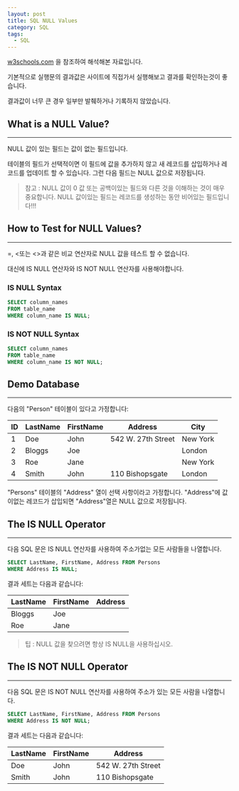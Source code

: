 ```yaml
---
layout: post
title: SQL NULL Values
category: SQL
tags:
  - SQL
---
```




[w3schools.com](www.w3schools.com/sql) 을 참조하여 해석해본 자료입니다.

기본적으로 실행문의 결과값은 사이트에 직접가서 실행해보고 결과를 확인하는것이 좋습니다.

결과값이 너무 큰 경우 일부만 발췌하거나 기록하지 않았습니다.







## What is a NULL Value?

---



NULL 값이 있는 필드는 값이 없는 필드입니다.

테이블의 필드가 선택적이면 이 필드에 값을 추가하지 않고 새 레코드를 삽입하거나 레코드를 업데이트 할 수 있습니다. 그런 다음 필드는 NULL 값으로 저장됩니다.

>참고 : NULL 값이 0 값 또는 공백이있는 필드와 다른 것을 이해하는 것이 매우 중요합니다. NULL 값이있는 필드는 레코드를 생성하는 동안 비어있는 필드입니다!!!





## How to Test for NULL Values?

---



=, <또는 <>과 같은 비교 연산자로 NULL 값을 테스트 할 수 없습니다.

대신에 IS NULL 연산자와 IS NOT NULL 연산자를 사용해야합니다.



### IS NULL Syntax

```sql
SELECT column_names
FROM table_name
WHERE column_name IS NULL;
```





### IS NOT NULL Syntax

```sql
SELECT column_names
FROM table_name
WHERE column_name IS NOT NULL;
```







## Demo Database

---



다음의 "Person" 테이블이 있다고 가정합니다:



| ID   | LastName | FirstName | Address            | City     |
| ---- | -------- | --------- | ------------------ | -------- |
| 1    | Doe      | John      | 542 W. 27th Street | New York |
| 2    | Bloggs   | Joe       |                    | London   |
| 3    | Roe      | Jane      |                    | New York |
| 4    | Smith    | John      | 110 Bishopsgate    | London   |



"Persons" 테이블의 "Address" 열이 선택 사항이라고 가정합니다. "Address"에 값이없는 레코드가 삽입되면 "Address"열은 NULL 값으로 저장됩니다.





## The IS NULL Operator

---



다음 SQL 문은 IS NULL 연산자를 사용하여 주소가없는 모든 사람들을 나열합니다.

```sql
SELECT LastName, FirstName, Address FROM Persons
WHERE Address IS NULL;
```



결과 세트는 다음과 같습니다:



| LastName | FirstName | Address |
| -------- | --------- | ------- |
| Bloggs   | Joe       |         |
| Roe      | Jane      |         |



> 팁 : NULL 값을 찾으려면 항상 IS NULL을 사용하십시오.







## The IS NOT NULL Operator

---



다음 SQL 문은 IS NOT NULL 연산자를 사용하여 주소가 있는 모든 사람을 나열합니다.

```sql
SELECT LastName, FirstName, Address FROM Persons
WHERE Address IS NOT NULL;
```



결과 세트는 다음과 같습니다:



| LastName | FirstName | Address            |
| -------- | --------- | ------------------ |
| Doe      | John      | 542 W. 27th Street |
| Smith    | John      | 110 Bishopsgate    |
